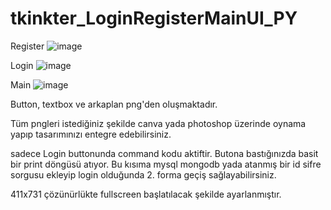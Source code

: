 # tkinkter_LoginRegisterMainUI_PY

Register
![image](https://github.com/oguzhanyazman/tkinkter_LoginRegisterMainUI_PY/assets/36090819/4b1b45aa-fab2-43ff-94ea-9781c61832ea)

Login 
![image](https://github.com/oguzhanyazman/tkinkter_LoginRegisterMainUI_PY/assets/36090819/295a9bd4-876d-4093-bc35-989a87f5deeb)

Main
![image](https://github.com/oguzhanyazman/tkinkter_LoginRegisterMainUI_PY/assets/36090819/de9a43b1-a69b-4014-9049-fb18a1d33127)

Button, textbox ve arkaplan png'den oluşmaktadır.

Tüm pngleri istediğiniz şekilde canva yada photoshop üzerinde oynama yapıp tasarımınızı entegre edebilirsiniz.

sadece Login buttonunda command kodu aktiftir. Butona bastığınızda basit bir print döngüsü atıyor. Bu kısıma mysql mongodb yada atanmış bir id sifre sorgusu ekleyip login olduğunda 2. forma geçiş sağlayabilirsiniz.

411x731 çözünürlükte fullscreen başlatılacak şekilde ayarlanmıştır.

